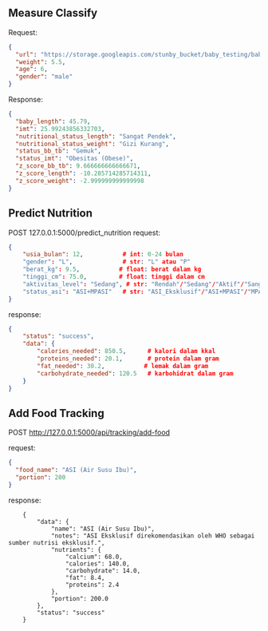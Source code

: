 ## Measure Classify

Request:

```json
{
  "url": "https://storage.googleapis.com/stunby_bucket/baby_testing/baby_3.jpeg",
  "weight": 5.5,
  "age": 6,
  "gender": "male"
}
```

Response:

```json
{
  "baby_length": 45.79,
  "imt": 25.99243856332703,
  "nutritional_status_length": "Sangat Pendek",
  "nutritional_status_weight": "Gizi Kurang",
  "status_bb_tb": "Gemuk",
  "status_imt": "Obesitas (Obese)",
  "z_score_bb_tb": 9.666666666666671,
  "z_score_length": -10.285714285714311,
  "z_score_weight": -2.999999999999998
}
```

## Predict Nutrition

POST 127.0.0.1:5000/predict_nutrition
request:

```json
{
    "usia_bulan": 12,           # int: 0-24 bulan
    "gender": "L",              # str: "L" atau "P"
    "berat_kg": 9.5,           # float: berat dalam kg
    "tinggi_cm": 75.0,         # float: tinggi dalam cm
    "aktivitas_level": "Sedang", # str: "Rendah"/"Sedang"/"Aktif"/"Sangat_Aktif"
    "status_asi": "ASI+MPASI"   # str: "ASI_Eksklusif"/"ASI+MPASI"/"MPASI"
}
```

response:

```json
{
    "status": "success",
    "data": {
        "calories_needed": 850.5,      # kalori dalam kkal
        "proteins_needed": 20.1,       # protein dalam gram
        "fat_needed": 30.2,           # lemak dalam gram
        "carbohydrate_needed": 120.5   # karbohidrat dalam gram
    }
}
```

## Add Food Tracking

POST http://127.0.0.1:5000/api/tracking/add-food

request:

```json
{
  "food_name": "ASI (Air Susu Ibu)",
  "portion": 200
}
```

response:

```
    {
        "data": {
            "name": "ASI (Air Susu Ibu)",
            "notes": "ASI Eksklusif direkomendasikan oleh WHO sebagai sumber nutrisi eksklusif.",
            "nutrients": {
                "calcium": 68.0,
                "calories": 140.0,
                "carbohydrate": 14.0,
                "fat": 8.4,
                "proteins": 2.4
            },
            "portion": 200.0
        },
        "status": "success"
    }
```
